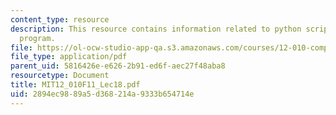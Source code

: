 ```yaml
---
content_type: resource
description: This resource contains information related to python scripting language
  program.
file: https://ol-ocw-studio-app-qa.s3.amazonaws.com/courses/12-010-computational-methods-of-scientific-programming-fall-2011/2894ec9889a5d368214a9333b654714e_MIT12_010F11_Lec18.pdf
file_type: application/pdf
parent_uid: 5816426e-e626-2b91-ed6f-aec27f48aba8
resourcetype: Document
title: MIT12_010F11_Lec18.pdf
uid: 2894ec98-89a5-d368-214a-9333b654714e
---
```

